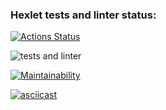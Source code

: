 ### Hexlet tests and linter status:
[![Actions Status](https://github.com/maryker/python-project-50/workflows/hexlet-check/badge.svg)](https://github.com/maryker/python-project-50/actions)

![tests and linter](https://github.com/maryker/python-project-50/actions/workflows/tests.yml/badge.svg)

[![Maintainability](https://api.codeclimate.com/v1/badges/cb1325fe2b6e3134d6da/maintainability)](https://codeclimate.com/github/maryker/python-project-50/maintainability)


[![asciicast](https://asciinema.org/a/Iwow6zkS7oF7M9X8VAq63mRPq.svg)](https://asciinema.org/a/Iwow6zkS7oF7M9X8VAq63mRPq)